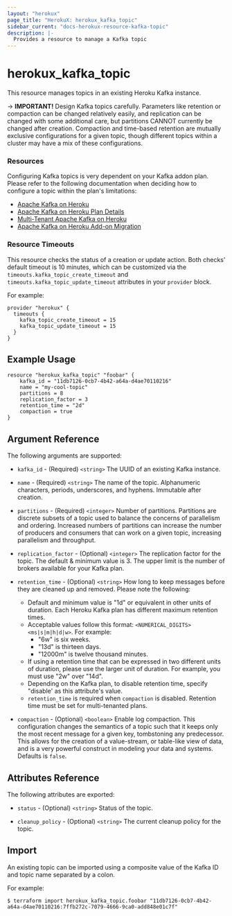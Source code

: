 ```yaml
---
layout: "herokux"
page_title: "HerokuX: herokux_kafka_topic"
sidebar_current: "docs-herokux-resource-kafka-topic"
description: |-
  Provides a resource to manage a Kafka topic
---
```


# herokux\_kafka\_topic

This resource manages topics in an existing Heroku Kafka instance.

-> **IMPORTANT!**
Design Kafka topics carefully. Parameters like retention or compaction can be changed relatively easily,
and replication can be changed with some additional care, but partitions CANNOT currently be changed after creation.
Compaction and time-based retention are mutually exclusive configurations for a given topic,
though different topics within a cluster may have a mix of these configurations.

### Resources
Configuring Kafka topics is very dependent on your Kafka addon plan.
Please refer to the following documentation when deciding how to configure a topic within the plan's limitations:

* [Apache Kafka on Heroku](https://devcenter.heroku.com/articles/kafka-on-heroku)
* [Apache Kafka on Heroku Plan Details](https://elements.heroku.com/addons/heroku-kafka)
* [Multi-Tenant Apache Kafka on Heroku](https://devcenter.heroku.com/articles/multi-tenant-kafka-on-heroku#basic-plans)
* [Apache Kafka on Heroku Add-on Migration](https://devcenter.heroku.com/articles/kafka-addon-migration)

### Resource Timeouts
This resource checks the status of a creation or update action.
Both checks' default timeout is 10 minutes, which can be customized via the
`timeouts.kafka_topic_create_timeout` and `timeouts.kafka_topic_update_timeout` attributes in your `provider` block.

For example:

```hcl-terraform
provider "herokux" {
  timeouts {
    kafka_topic_create_timeout = 15
    kafka_topic_update_timeout = 15
  }
}
```

## Example Usage

```hcl-terraform
resource "herokux_kafka_topic" "foobar" {
	kafka_id = "11db7126-0cb7-4b42-a64a-d4ae70110216"
	name = "my-cool-topic"
	partitions = 8
	replication_factor = 3
	retention_time = "2d"
	compaction = true
}
```

## Argument Reference

The following arguments are supported:

* `kafka_id` - (Required) `<string>` The UUID of an existing Kafka instance.

* `name` - (Required) `<string>` The name of the topic. Alphanumeric characters, periods, underscores, and hyphens.
Immutable after creation.

* `partitions` - (Required) `<integer>` Number of partitions. Partitions are discrete subsets of a topic used to
balance the concerns of parallelism and ordering. Increased numbers of partitions can increase the number
of producers and consumers that can work on a given topic, increasing parallelism and throughput.

* `replication_factor` - (Optional) `<integer>` The replication factor for the topic. The default & minimum value is 3.
The upper limit is the number of brokers available for your Kafka plan.

* `retention_time` - (Optional) `<string>` How long to keep messages before they are cleaned up and removed.
Please note the following:
    * Default and minimum value is "1d" or equivalent in other units of duration. Each Heroku Kafka plan has different maximum retention times.
    * Acceptable values follow this format: `<NUMERICAL_DIGITS><ms|s|m|h|d|w>`. For example:
        * "6w" is six weeks.
        * "13d" is thirteen days.
        * "12000m" is twelve thousand minutes.
    * If using a retention time that can be expressed in two different units of duration, please use the larger unit of duration.
    For example, you must use "2w" over "14d".
    * Depending on the Kafka plan, to disable retention time, specify "disable' as this attribute's value.
    * `retention_time` is required when `compaction` is disabled. Retention time must be set for multi-tenanted plans.

* `compaction` - (Optional) `<boolean>` Enable log compaction. This configuration changes the semantics of a topic such
that it keeps only the most recent message for a given key, tombstoning any predecessor.
This allows for the creation of a value-stream, or table-like view of data,
and is a very powerful construct in modeling your data and systems. Defaults is `false`.

## Attributes Reference

The following attributes are exported:

* `status` - (Optional) `<string>` Status of the topic.

* `cleanup_policy` - (Optional) `<string>` The current cleanup policy for the topic.

## Import

An existing topic can be imported using a composite value of the Kafka ID and topic name
separated by a colon.

For example:

```shell script
$ terraform import herokux_kafka_topic.foobar "11db7126-0cb7-4b42-a64a-d4ae70110216:7ffb272c-7079-4666-9ca0-add848e01c7f"
```